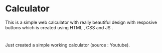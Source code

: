 # Calculator
This is a simple web calculator with really beautiful design with resposive buttons which is created using HTML , CSS and JS . 
#
Just created a simple working calculator (source : Youtube).
